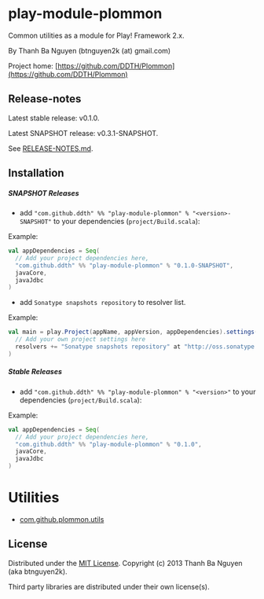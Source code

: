 play-module-plommon
===================

Common utilities as a module for Play! Framework 2.x.

By Thanh Ba Nguyen (btnguyen2k (at) gmail.com)

Project home:
[https://github.com/DDTH/Plommon](https://github.com/DDTH/Plommon)

Release-notes
-------------

Latest stable release: v0.1.0.

Latest SNAPSHOT release: v0.3.1-SNAPSHOT.

See [RELEASE-NOTES.md](RELEASE-NOTES.md).

Installation
------------

##### SNAPSHOT Releases #####

* add `"com.github.ddth" %% "play-module-plommon" % "<version>-SNAPSHOT"` to your dependencies (`project/Build.scala`):

Example:
```scala
val appDependencies = Seq(
  // Add your project dependencies here,
  "com.github.ddth" %% "play-module-plommon" % "0.1.0-SNAPSHOT",
  javaCore,
  javaJdbc
)
```

* add `Sonatype snapshots repository` to resolver list.

Example:
```scala
val main = play.Project(appName, appVersion, appDependencies).settings(
  // Add your own project settings here
  resolvers += "Sonatype snapshots repository" at "http://oss.sonatype.org/content/repositories/snapshots/"
)
```

##### Stable Releases #####

* add `"com.github.ddth" %% "play-module-plommon" % "<version>"` to your dependencies (`project/Build.scala`):

Example:
```scala
val appDependencies = Seq(
  // Add your project dependencies here,
  "com.github.ddth" %% "play-module-plommon" % "0.1.0",
  javaCore,
  javaJdbc
)
```


Utilities
=========

* [com.github.plommon.utils](module/app/com/github/ddth/plommon/utils/README.md)

License
-------

Distributed under the [MIT License](http://opensource.org/licenses/mit-license.php). Copyright (c) 2013 Thanh Ba Nguyen (aka btnguyen2k).

Third party libraries are distributed under their own license(s).
